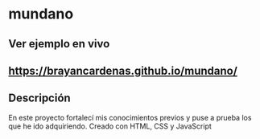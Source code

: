 # mundano

## Ver ejemplo en vivo
## https://brayancardenas.github.io/mundano/

## Descripción
En este proyecto fortalecí mis conocimientos previos y puse a prueba los que he ido adquiriendo.
Creado con HTML, CSS y JavaScript
